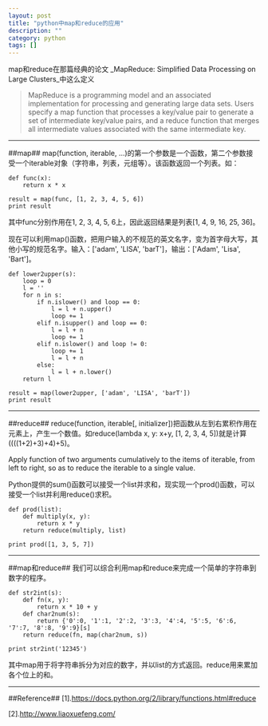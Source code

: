 ```yaml
---
layout: post
title: "python中map和reduce的应用"
description: ""
category: python
tags: []
---
```


map和reduce在那篇经典的论文 _MapReduce: Simplified Data Processing on Large Clusters_中这么定义

> MapReduce is a programming model and an associated implementation for processing and generating large data sets. Users specify a map function that processes a key/value pair to generate a set of intermediate key/value pairs, and a reduce function that merges all intermediate values associated with the same intermediate key.

------------------------------------------------------------------

##map##
map(function, iterable, ...)的第一个参数是一个函数，第二个参数接受一个iterable对象（字符串，列表，元组等）。该函数返回一个列表。如：

```
def func(x):
    return x * x

result = map(func, [1, 2, 3, 4, 5, 6])
print result
```

其中func分别作用在1, 2, 3, 4, 5, 6上，因此返回结果是列表[1, 4, 9, 16, 25, 36]。

现在可以利用map()函数，把用户输入的不规范的英文名字，变为首字母大写，其他小写的规范名字。输入：['adam', 'LISA', 'barT']，输出：['Adam', 'Lisa', 'Bart']。

```
def lower2upper(s):
    loop = 0
    l = ''
    for n in s:
        if n.islower() and loop == 0:
            l = l + n.upper()
            loop += 1
        elif n.isupper() and loop == 0:
            l = l + n
            loop += 1
        elif n.islower() and loop != 0:
            loop += 1
            l = l + n
        else:
            l = l + n.lower()
    return l
 
result = map(lower2upper, ['adam', 'LISA', 'barT'])
print result
```

-------------------------------------------------------

##reduce##
reduce(function, iterable[, initializer])把函数从左到右累积作用在元素上，产生一个数值。如reduce(lambda x, y: x+y, [1, 2, 3, 4, 5])就是计算((((1+2)+3)+4)+5)。

Apply function of two arguments cumulatively to the items of iterable, from left to right, so as to reduce the iterable to a single value.

Python提供的sum()函数可以接受一个list并求和，现实现一个prod()函数，可以接受一个list并利用reduce()求积。

```
def prod(list):
    def multiply(x, y):
        return x * y
    return reduce(multiply, list)
 
print prod([1, 3, 5, 7])
```

-----------------------------------------------------------------

##map和reduce##
我们可以综合利用map和reduce来完成一个简单的字符串到数字的程序。

```
def str2int(s):
    def fn(x, y):
        return x * 10 + y
    def char2num(s):
        return {'0':0, '1':1, '2':2, '3':3, '4':4, '5':5, '6':6, '7':7, '8':8, '9':9}[s]
    return reduce(fn, map(char2num, s))
 
print str2int('12345')
```

其中map用于将字符串拆分为对应的数字，并以list的方式返回。reduce用来累加各个位上的和。

----------------------------------------------------

##Reference##
[1].https://docs.python.org/2/library/functions.html#reduce

[2].http://www.liaoxuefeng.com/

